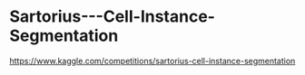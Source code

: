 # Sartorius---Cell-Instance-Segmentation
https://www.kaggle.com/competitions/sartorius-cell-instance-segmentation
